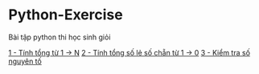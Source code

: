# Python-Exercise
Bài tập python thi học sinh giỏi

[1 - Tính tổng từ 1 -> N](https://github.com/Nekitori17/Python-Exercise/blob/main/1%20-%20Calculate%20sum%20from%201%20-%3E%20N.py)
[2 - Tính tổng số lẻ số chẵn từ 1 -> 0](https://github.com/Nekitori17/Python-Exercise/blob/main/2%20-%20Caculate%20sum%20odd%20or%20even%20from%201%20to%20N.py)
[3 - Kiểm tra số nguyên tố](https://github.com/Nekitori17/Python-Exercise/blob/main/3%20-%20Check%20a%20number%20is%20prime%20number.py)
